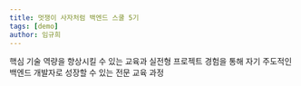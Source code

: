 ```yaml
---
title: 멋쟁이 사자처럼 백엔드 스쿨 5기
tags: [demo]
author: 임규희
---
```


핵심 기술 역량을 향상시킬 수 있는 교육과 실전형 프로젝트 경험을 통해 자기 주도적인 백엔드 개발자로 성장할 수 있는 전문 교육 과정
